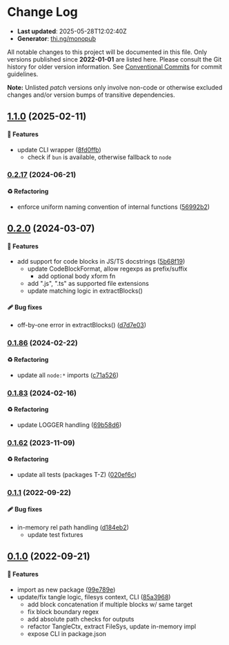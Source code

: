 # Change Log

- **Last updated**: 2025-05-28T12:02:40Z
- **Generator**: [thi.ng/monopub](https://thi.ng/monopub)

All notable changes to this project will be documented in this file.
Only versions published since **2022-01-01** are listed here.
Please consult the Git history for older version information.
See [Conventional Commits](https://conventionalcommits.org/) for commit guidelines.

**Note:** Unlisted _patch_ versions only involve non-code or otherwise excluded changes
and/or version bumps of transitive dependencies.

## [1.1.0](https://github.com/thi-ng/umbrella/tree/@thi.ng/tangle@1.1.0) (2025-02-11)

#### 🚀 Features

- update CLI wrapper ([8fd0ffb](https://github.com/thi-ng/umbrella/commit/8fd0ffb))
  - check if `bun` is available, otherwise fallback to `node`

### [0.2.17](https://github.com/thi-ng/umbrella/tree/@thi.ng/tangle@0.2.17) (2024-06-21)

#### ♻️ Refactoring

- enforce uniform naming convention of internal functions ([56992b2](https://github.com/thi-ng/umbrella/commit/56992b2))

## [0.2.0](https://github.com/thi-ng/umbrella/tree/@thi.ng/tangle@0.2.0) (2024-03-07)

#### 🚀 Features

- add support for code blocks in JS/TS docstrings ([5b68f19](https://github.com/thi-ng/umbrella/commit/5b68f19))
  - update CodeBlockFormat, allow regexps as prefix/suffix
    - add optional body xform fn
  - add ".js", ".ts" as supported file extensions
  - update matching logic in extractBlocks()

#### 🩹 Bug fixes

- off-by-one error in extractBlocks() ([d7d7e03](https://github.com/thi-ng/umbrella/commit/d7d7e03))

### [0.1.86](https://github.com/thi-ng/umbrella/tree/@thi.ng/tangle@0.1.86) (2024-02-22)

#### ♻️ Refactoring

- update all `node:*` imports ([c71a526](https://github.com/thi-ng/umbrella/commit/c71a526))

### [0.1.83](https://github.com/thi-ng/umbrella/tree/@thi.ng/tangle@0.1.83) (2024-02-16)

#### ♻️ Refactoring

- update LOGGER handling ([69b58d6](https://github.com/thi-ng/umbrella/commit/69b58d6))

### [0.1.62](https://github.com/thi-ng/umbrella/tree/@thi.ng/tangle@0.1.62) (2023-11-09)

#### ♻️ Refactoring

- update all tests (packages T-Z) ([020ef6c](https://github.com/thi-ng/umbrella/commit/020ef6c))

### [0.1.1](https://github.com/thi-ng/umbrella/tree/@thi.ng/tangle@0.1.1) (2022-09-22)

#### 🩹 Bug fixes

- in-memory rel path handling ([d184eb2](https://github.com/thi-ng/umbrella/commit/d184eb2))
  - update test fixtures

## [0.1.0](https://github.com/thi-ng/umbrella/tree/@thi.ng/tangle@0.1.0) (2022-09-21)

#### 🚀 Features

- import as new package ([99e789e](https://github.com/thi-ng/umbrella/commit/99e789e))
- update/fix tangle logic, filesys context, CLI ([85a3968](https://github.com/thi-ng/umbrella/commit/85a3968))
  - add block concatenation if multiple blocks w/ same target
  - fix block boundary regex
  - add absolute path checks for outputs
  - refactor TangleCtx, extract FileSys, update in-memory impl
  - expose CLI in package.json
